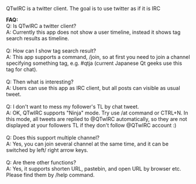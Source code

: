 QTwIRC is a twitter client. The goal is to use twitter as if it is IRC

**FAQ:**<br>
Q: Is QTwIRC a twitter client?<br>
A: Currently this app does not show a user timeline, instead it shows tag search results as timeline.<br>
<br>
Q: How can I show tag search result?<br>
A: This app supports a command, /join, so at first you need to join a channel specifying something tag, e.g. #qtja (current Japanese Qt geeks use this tag for chat).<br>
<br>
Q: Then what is interesting?<br>
A: Users can use this app as IRC client, but all posts can visible as usual tweet.<br>
<br>
Q: I don't want to mess my follower's TL by chat tweet.<br>
A: OK, QTwIRC supports "Ninja" mode. Try use /at command or CTRL+N. In this mode, all tweets are replied to @QTwIRC automatically, so they are not displayed at your followers TL if they don't follow @QTwIRC account :)<br>
<br>
Q: Does this support multiple channel?<br>
A: Yes, you can join several channel at the same time, and it can be switched by left/ right arrow keys.<br>
<br>
Q: Are there other functions?<br>
A: Yes, it supports shorten URL,  pastebin, and open URL by browser etc. Please find them by /help command.